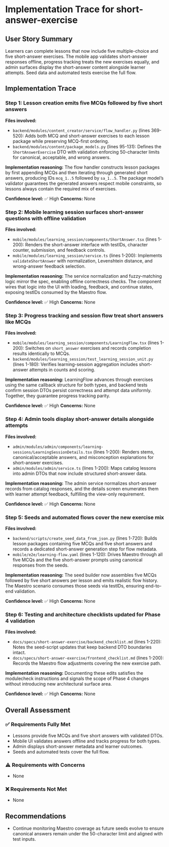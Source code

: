 # Implementation Trace for short-answer-exercise

## User Story Summary
Learners can complete lessons that now include five multiple-choice and five short-answer exercises. The mobile app validates short-answer responses offline, progress tracking treats the new exercises equally, and admin surfaces display the short-answer content alongside learner attempts. Seed data and automated tests exercise the full flow.

## Implementation Trace

### Step 1: Lesson creation emits five MCQs followed by five short answers
**Files involved:**
- `backend/modules/content_creator/service/flow_handler.py` (lines 369-520): Adds both MCQ and short-answer exercises to each lesson package while preserving MCQ-first ordering.
- `backend/modules/content/package_models.py` (lines 95-131): Defines the `ShortAnswerExercise` DTO with validation enforcing 50-character limits for canonical, acceptable, and wrong answers.

**Implementation reasoning:**
The flow handler constructs lesson packages by first appending MCQs and then iterating through generated short answers, producing IDs `mcq_1..5` followed by `sa_1..5`. The package model’s validator guarantees the generated answers respect mobile constraints, so lessons always contain the required mix of exercises.

**Confidence level:** ✅ High
**Concerns:** None

### Step 2: Mobile learning session surfaces short-answer questions with offline validation
**Files involved:**
- `mobile/modules/learning_session/components/ShortAnswer.tsx` (lines 1-200): Renders the short-answer interface with testIDs, character counter, submission, and feedback controls.
- `mobile/modules/learning_session/service.ts` (lines 1-200): Implements `validateShortAnswer` with normalization, Levenshtein distance, and wrong-answer feedback selection.

**Implementation reasoning:**
The service normalization and fuzzy-matching logic mirror the spec, enabling offline correctness checks. The component wires that logic into the UI with loading, feedback, and continue states, exposing testIDs consumed by the Maestro flow.

**Confidence level:** ✅ High
**Concerns:** None

### Step 3: Progress tracking and session flow treat short answers like MCQs
**Files involved:**
- `mobile/modules/learning_session/components/LearningFlow.tsx` (lines 1-200): Switches on `short_answer` exercises and records completion results identically to MCQs.
- `backend/modules/learning_session/test_learning_session_unit.py` (lines 1-180): Verifies learning-session aggregation includes short-answer attempts in counts and scoring.

**Implementation reasoning:**
LearningFlow advances through exercises using the same callback structure for both types, and backend tests confirm session DTOs persist correctness and attempt data uniformly. Together, they guarantee progress tracking parity.

**Confidence level:** ✅ High
**Concerns:** None

### Step 4: Admin tools display short-answer details alongside attempts
**Files involved:**
- `admin/modules/admin/components/learning-sessions/LearningSessionDetails.tsx` (lines 1-200): Renders stems, canonical/acceptable answers, and misconception explanations for short-answer exercises.
- `admin/modules/admin/service.ts` (lines 1-200): Maps catalog lessons into admin DTOs that now include structured short-answer data.

**Implementation reasoning:**
The admin service normalizes short-answer records from catalog responses, and the details screen enumerates them with learner attempt feedback, fulfilling the view-only requirement.

**Confidence level:** ✅ High
**Concerns:** None

### Step 5: Seeds and automated flows cover the new exercise mix
**Files involved:**
- `backend/scripts/create_seed_data_from_json.py` (lines 1-720): Builds lesson packages containing five MCQs and five short answers and records a dedicated short-answer generation step for flow metadata.
- `mobile/e2e/learning-flow.yaml` (lines 1-120): Drives Maestro through all five MCQs and the five short-answer prompts using canonical responses from the seeds.

**Implementation reasoning:**
The seed builder now assembles five MCQs followed by five short answers per lesson and emits realistic flow history. The Maestro scenario consumes those seeds via testIDs, ensuring end-to-end validation.

**Confidence level:** ✅ High
**Concerns:** None

### Step 6: Testing and architecture checklists updated for Phase 4 validation
**Files involved:**
- `docs/specs/short-answer-exercise/backend_checklist.md` (lines 1-220): Notes the seed-script updates that keep backend DTO boundaries intact.
- `docs/specs/short-answer-exercise/frontend_checklist.md` (lines 1-200): Records the Maestro flow adjustments covering the new exercise path.

**Implementation reasoning:**
Documenting these edits satisfies the modulecheck instructions and signals the scope of Phase 4 changes without introducing new architectural surface area.

**Confidence level:** ✅ High
**Concerns:** None

## Overall Assessment

### ✅ Requirements Fully Met
- Lessons provide five MCQs and five short answers with validated DTOs.
- Mobile UI validates answers offline and tracks progress for both types.
- Admin displays short-answer metadata and learner outcomes.
- Seeds and automated tests cover the full flow.

### ⚠️ Requirements with Concerns
- None

### ❌ Requirements Not Met
- None

## Recommendations
- Continue monitoring Maestro coverage as future seeds evolve to ensure canonical answers remain under the 50-character limit and aligned with test inputs.
